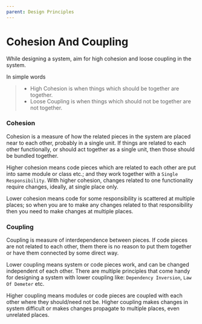 ```yaml
---
parent: Design Principles
---
```


# Cohesion And Coupling
While designing a system, aim for high cohesion and loose coupling in the system.

In simple words
> * High Cohesion is when things which should be together are together. 
> * Loose Coupling is when things which should not be together are not together.

### Cohesion
Cohesion is a measure of how the related pieces in the system are placed near to each other, probably in a single unit.
If things are related to each other functionally, or should act together as a single unit, then those should be bundled together.

Higher cohesion means code pieces which are related to each other are put into same module or class etc.; 
and they work together with a `Single Responsibility`. 
With higher cohesion, changes related to one functionality require changes, ideally, at single place only. 

Lower cohesion means code for some responsibility is scattered at multiple places; 
so when you are to make any changes related to that responsibility then you need to make changes at multiple places.

### Coupling
Coupling is measure of interdependence between pieces.
If code pieces are not related to each other, them there is no reason to put them together or have them connected by some direct way.
 
Lower coupling means system or code pieces work, and can be changed independent of each other.
There are multiple principles that come handy for designing a system with lower coupling like:
`Dependency Inversion`, `Law Of Demeter` etc.

Higher coupling means modules or code pieces are coupled with each other where they should/need not be.
Higher coupling makes changes in system difficult or makes changes propagate to multiple places, even unrelated places.